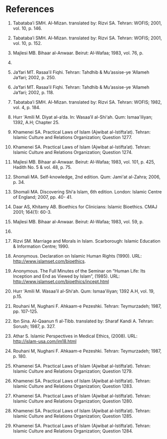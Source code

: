 References
==========

1. Tabataba’i SMH. Al-Mizan. translated by: Rizvi SA. Tehran: WOFIS;
2001, vol. 10, p. 146.

2. Tabataba’i SMH. Al-Mizan. translated by: Rizvi SA. Tehran: WOFIS;
2001, vol. 10, p. 152.

3. Majlesi MB. Bihaar al-Anwaar. Beirut: Al-Wafaa; 1983, vol. 76, p.
136.

4. Ja‘fari MT. Rasaa’il Fiqhi. Tehran: Tahdhib & Mu’assise-ye ‘Allameh
Ja‘fari; 2002, p. 250.

5. Ja‘fari MT. Rasaa’il Fiqhi. Tehran: Tahdhib & Mu’assise-ye ‘Allameh
Ja‘fari; 2002, p. 118.

6. Tabataba’i SMH. Al-Mizan. translated by: Rizvi SA. Tehran: WOFIS;
1982, vol. 4, p. 184.

7. Hurr 'Amili M. Diyat al-a‘da. In: Wasaa’il al-Shi‘ah. Qum:
Ismaa'iliyan; 1392, A.H; Chapter 25.

8. Khamenei SA. Practical Laws of Islam (Ajwibat al-Istifta’at). Tehran:
Islamic Culture and Relations Organization; Question 1277.

9. Khamenei SA. Practical Laws of Islam (Ajwibat al-Istifta’at). Tehran:
Islamic Culture and Relations Organization; Question 1274.

10. Majlesi MB. Bihaar al-Anwaar. Beirut: Al-Wafaa; 1983, vol. 101, p.
425, Hadith No. 5 & vol. 48, p. 75.

11. Shomali MA. Self-knowledge, 2nd edition. Qum: Jami‘at al-Zahra;
2006, p. 34.

12. Shomali MA. Discovering Shi‘a Islam, 6th edition. London: Islamic
Centre of England; 2007, pp. 40- 41.

13. Daar AS, Khitamy AB. Bioethics for Clinicians: Islamic Bioethics.
CMAJ 2001; 164(1): 60-3.

14. Majlesi MB. Bihaar al-Anwaar. Beirut: Al-Wafaa; 1983, vol. 59, p.
76.

15. Rizvi SM. Marriage and Morals in Islam. Scarborough: Islamic
Education & Information Centre; 1990.

16. Anonymous. Declaration on Islamic Human Rights (1990). URL:
<http://www.islamset.com/bioethics>.

17. Anonymous. The Full Minutes of the Seminar on “Human Life: Its
Inception and End as Viewed by Islam”, (1985). URL:
<http://www.islamset.com/bioethics/incept.html>

18. Hurr 'Amili M. Wasaa’il al-Shi‘ah. Qum: Ismaa'iliyan; 1392 A.H, vol.
19, p.15.

19. Rouhani M, Nughani F. Ahkaam-e Pezeshki. Tehran: Teymurzadeh; 1987,
pp. 107-125.

20. Ibn Sina. Al-Qaanun fi al-Tibb. translated by: Sharaf Kandi A.
Tehran: Sorush; 1987, p. 327.

21. Athar S. Islamic Perspectives in Medical Ethics, (2008). URL:
<http://islam-usa.com/im18.html>

22. Rouhani M, Nughani F. Ahkaam-e Pezeshki. Tehran: Teymurzadeh; 1987,
p. 180.

23. Khamenei SA. Practical Laws of Islam (Ajwibat al-Istifta’at).
Tehran: Islamic Culture and Relations Organization; Question 1279.

24. Khamenei SA. Practical Laws of Islam (Ajwibat al-Istifta’at).
Tehran: Islamic Culture and Relations Organization; Question 1283.

25. Khamenei SA. Practical Laws of Islam (Ajwibat al-Istifta’at).
Tehran: Islamic Culture and Relations Organization; Question 1280.

26. Khamenei SA. Practical Laws of Islam (Ajwibat al-Istifta’at).
Tehran: Islamic Culture and Relations Organization; Question 1285.

27. Khamenei SA. Practical Laws of Islam (Ajwibat al-Istifta’at).
Tehran: Islamic Culture and Relations Organization; Question 1284.


